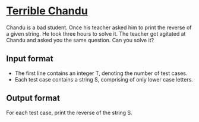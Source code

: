# [Terrible Chandu][link]

Chandu is a bad student. Once his teacher asked him to print the reverse of a given string. He took three hours to solve it. The teacher got agitated at Chandu and asked you the same question. Can you solve it?

## Input format

- The first line contains an integer T, denoting the number of test cases.
- Each test case contains a string S, comprising of only lower case letters.

## Output format

For each test case, print the reverse of the string S.

[link]: https://www.hackerearth.com/practice/algorithms/string-algorithm/basics-of-string-manipulation/practice-problems/algorithm/terrible-chandu/
